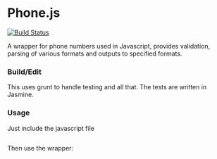 # Phone.js
[![Build Status](https://travis-ci.org/jdost/Phone.js.png)](https://travis-ci.org/jdost/Phone.js)

A wrapper for phone numbers used in Javascript, provides validation, parsing
of various formats and outputs to specified formats.

### Build/Edit

This uses grunt to handle testing and all that.  The tests are written in Jasmine.

### Usage

Just include the javascript file
```<script type="text/javascript" src="/static/js/phone.js"></script>
```

Then use the wrapper:
```Jim.phone = Phone("18002215689");
```
